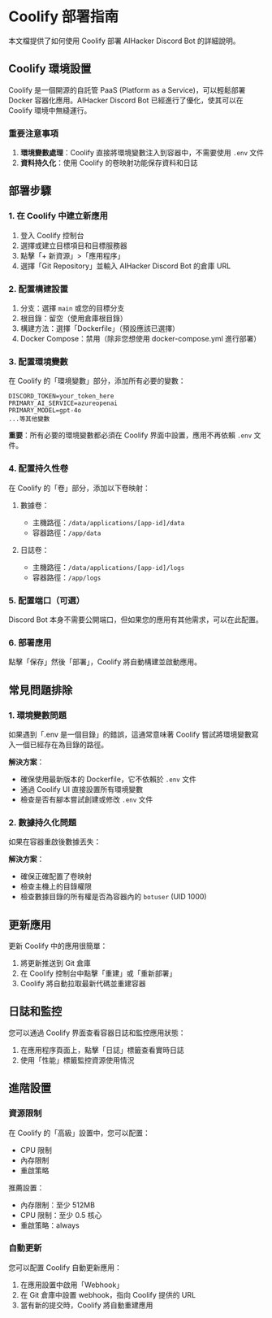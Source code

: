# Coolify 部署指南

本文檔提供了如何使用 Coolify 部署 AIHacker Discord Bot 的詳細說明。

## Coolify 環境設置

Coolify 是一個開源的自託管 PaaS (Platform as a Service)，可以輕鬆部署 Docker 容器化應用。AIHacker Discord Bot 已經進行了優化，使其可以在 Coolify 環境中無縫運行。

### 重要注意事項

1. **環境變數處理**：Coolify 直接將環境變數注入到容器中，不需要使用 `.env` 文件
2. **資料持久化**：使用 Coolify 的卷映射功能保存資料和日誌

## 部署步驟

### 1. 在 Coolify 中建立新應用

1. 登入 Coolify 控制台
2. 選擇或建立目標項目和目標服務器
3. 點擊「+ 新資源」>「應用程序」
4. 選擇「Git Repository」並輸入 AIHacker Discord Bot 的倉庫 URL

### 2. 配置構建設置

1. 分支：選擇 `main` 或您的目標分支
2. 根目錄：留空（使用倉庫根目錄）
3. 構建方法：選擇「Dockerfile」（預設應該已選擇）
4. Docker Compose：禁用（除非您想使用 docker-compose.yml 進行部署）

### 3. 配置環境變數

在 Coolify 的「環境變數」部分，添加所有必要的變數：

```
DISCORD_TOKEN=your_token_here
PRIMARY_AI_SERVICE=azureopenai
PRIMARY_MODEL=gpt-4o
...等其他變數
```

**重要**：所有必要的環境變數都必須在 Coolify 界面中設置，應用不再依賴 `.env` 文件。

### 4. 配置持久性卷

在 Coolify 的「卷」部分，添加以下卷映射：

1. 數據卷：
   - 主機路徑：`/data/applications/[app-id]/data`
   - 容器路徑：`/app/data`

2. 日誌卷：
   - 主機路徑：`/data/applications/[app-id]/logs`
   - 容器路徑：`/app/logs`

### 5. 配置端口（可選）

Discord Bot 本身不需要公開端口，但如果您的應用有其他需求，可以在此配置。

### 6. 部署應用

點擊「保存」然後「部署」，Coolify 將自動構建並啟動應用。

## 常見問題排除

### 1. 環境變數問題

如果遇到「.env 是一個目錄」的錯誤，這通常意味著 Coolify 嘗試將環境變數寫入一個已經存在為目錄的路徑。

**解決方案**：
- 確保使用最新版本的 Dockerfile，它不依賴於 `.env` 文件
- 通過 Coolify UI 直接設置所有環境變數
- 檢查是否有腳本嘗試創建或修改 `.env` 文件

### 2. 數據持久化問題

如果在容器重啟後數據丟失：

**解決方案**：
- 確保正確配置了卷映射
- 檢查主機上的目錄權限
- 檢查數據目錄的所有權是否為容器內的 `botuser` (UID 1000)

## 更新應用

更新 Coolify 中的應用很簡單：

1. 將更新推送到 Git 倉庫
2. 在 Coolify 控制台中點擊「重建」或「重新部署」
3. Coolify 將自動拉取最新代碼並重建容器

## 日誌和監控

您可以通過 Coolify 界面查看容器日誌和監控應用狀態：

1. 在應用程序頁面上，點擊「日誌」標籤查看實時日誌
2. 使用「性能」標籤監控資源使用情況

## 進階設置

### 資源限制

在 Coolify 的「高級」設置中，您可以配置：

- CPU 限制
- 內存限制
- 重啟策略

推薦設置：
- 內存限制：至少 512MB
- CPU 限制：至少 0.5 核心
- 重啟策略：always

### 自動更新

您可以配置 Coolify 自動更新應用：

1. 在應用設置中啟用「Webhook」
2. 在 Git 倉庫中設置 webhook，指向 Coolify 提供的 URL
3. 當有新的提交時，Coolify 將自動重建應用 